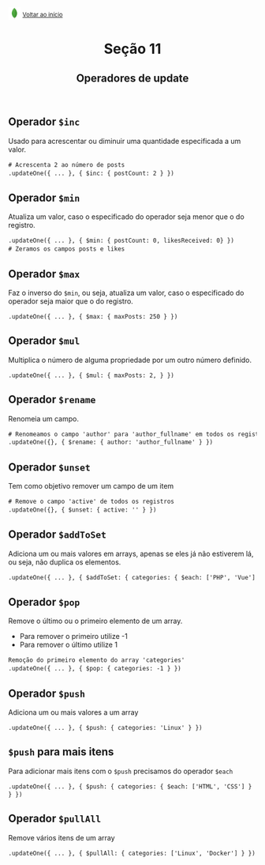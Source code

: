 <div align="left">
  <img src="https://raw.githubusercontent.com/devicons/devicon/master/icons/mongodb/mongodb-original.svg" width=25>
  <sup><a href="https://github.com/joaovictornsv/curso_mongodb">Voltar ao início</a></sup>
</div>

<div align="center">
  <h1>Seção 11</h1>
  <h2>Operadores de update</h2>
</div>

<br/>

## Operador `$inc`

Usado para acrescentar ou diminuir uma quantidade especificada a um valor.
```diff
# Acrescenta 2 ao número de posts
.updateOne({ ... }, { $inc: { postCount: 2 } })
```

## Operador `$min`

Atualiza um valor, caso o especificado do operador seja menor que o do registro.
```diff
.updateOne({ ... }, { $min: { postCount: 0, likesReceived: 0} })
# Zeramos os campos posts e likes
```
## Operador `$max`

Faz o inverso do `$min`, ou seja, atualiza um valor, caso o especificado do operador seja maior que o do registro.
```
.updateOne({ ... }, { $max: { maxPosts: 250 } })
```

## Operador `$mul`

Multiplica o número de alguma propriedade por um outro número definido.
```
.updateOne({ ... }, { $mul: { maxPosts: 2, } })
```

## Operador `$rename`

Renomeia um campo.
```diff
# Renomeamos o campo 'author' para 'author_fullname' em todos os registros
.updateOne({}, { $rename: { author: 'author_fullname' } })
```

## Operador `$unset`

Tem como objetivo remover um campo de um item
```diff
# Remove o campo 'active' de todos os registros
.updateOne({}, { $unset: { active: '' } })
```

## Operador `$addToSet`

Adiciona um ou mais valores em arrays, apenas se eles já não estiverem lá, ou seja, não duplica os elementos.
```diff
.updateOne({ ... }, { $addToSet: { categories: { $each: ['PHP', 'Vue'] } } })
```

## Operador `$pop`

Remove o último ou o primeiro elemento de um array.

- Para remover o primeiro utilize -1
- Para remover o último utilize 1
```diff
Remoção do primeiro elemento do array 'categories'
.updateOne({ ... }, { $pop: { categories: -1 } })
```

## Operador `$push`

Adiciona um ou mais valores a um array
```
.updateOne({ ... }, { $push: { categories: 'Linux' } })
```

## `$push` para mais itens

Para adicionar mais itens com o `$push` precisamos do operador `$each` 
```
.updateOne({ ... }, { $push: { categories: { $each: ['HTML', 'CSS'] } } })
```

## Operador `$pullAll`

Remove vários itens de um array
```
.updateOne({ ... }, { $pullAll: { categories: ['Linux', 'Docker'] } })
```